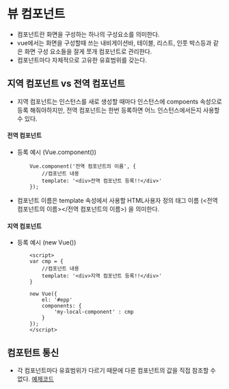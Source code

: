 # 뷰 컴포넌트
- 컴포넌트란 화면을 구성하는 하나의 구성요소를 의미한다.
- vue에서는 화면을 구성할때 쓰는 내비게이션바, 테이블, 리스트, 인풋 박스등과 같은 화면 구성 요소들을 잘게 쪼개 컴포넌트로 관리한다.
- 컴포넌트마다 자체적으로 고유한 유효범위를 갖는다.

## 지역 컴포넌트 vs 전역 컴포넌트
- 지역 컴포넌트는 인스턴스를 새로 생성할 때마다 인스턴스에 compoents 속성으로 등록 해줘야하지만, 전역 컴포넌트는 한번 등록하면 어느 인스턴스에서든지 사용할 수 있다.

#### 전역 컴포넌트 
- 등록 예시 (Vue.component())
    ``` vue
        Vue.component('전역 컴포넌트의 이름', {
            //컴포넌트 내용
            template: '<div>전역 컴포넌트 등록!!</div>'
        });
    ```
- 컴포넌트 이름은 template 속성에서 사용할 HTML사용자 정의 태그 이름 (<전역 컴포넌트의 이름><\/전역 컴포넌트의 이름>) 을 의미한다.

#### 지역 컴포넌트
- 등록 예시 (new Vue())
    ``` vue
        <script> 
        var cmp = {
            //컴포넌트 내용
            template: '<div>지역 컴포넌트 등록!!</div>'
        }

        new Vue({
            el: '#epp'
            components: {
                'my-local-component' : cmp
            }
        });
        </script>
    ```

## 컴포턴트 통신
- 각 컴포넌트마다 유효범위가 다르기 때문에 다른 컴포넌트의 값을 직접 참조할 수 없다.
    [예제코드](/03/index3.html)
